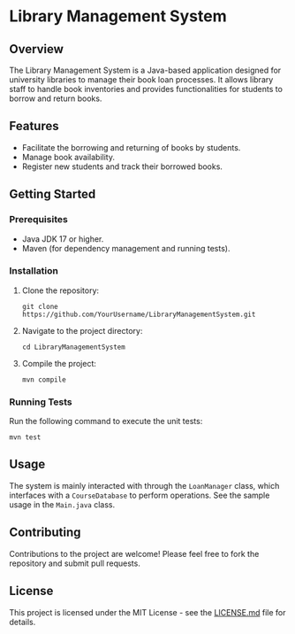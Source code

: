 # Library Management System

## Overview
The Library Management System is a Java-based application designed for university libraries to manage their book loan processes. It allows library staff to handle book inventories and provides functionalities for students to borrow and return books.

## Features
- Facilitate the borrowing and returning of books by students.
- Manage book availability.
- Register new students and track their borrowed books.

## Getting Started

### Prerequisites
- Java JDK 17 or higher.
- Maven (for dependency management and running tests).

### Installation
1. Clone the repository:
   ```
   git clone https://github.com/YourUsername/LibraryManagementSystem.git
   ```
2. Navigate to the project directory:
   ```
   cd LibraryManagementSystem
   ```
3. Compile the project:
   ```
   mvn compile
   ```

### Running Tests
Run the following command to execute the unit tests:
```
mvn test
```

## Usage
The system is mainly interacted with through the `LoanManager` class, which interfaces with a `CourseDatabase` to perform operations. See the sample usage in the `Main.java` class.

## Contributing
Contributions to the project are welcome! Please feel free to fork the repository and submit pull requests.

## License
This project is licensed under the MIT License - see the [LICENSE.md](LICENSE.md) file for details.
